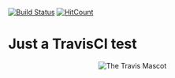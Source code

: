 [![Build Status](https://travis-ci.org/artkirienko/just_a_travis_ci_test.svg?branch=master)](https://travis-ci.org/artkirienko/just_a_travis_ci_test)
[![HitCount](http://hits.dwyl.io/artkirienko/just_a_travis_ci_test.svg)](http://hits.dwyl.io/artkirienko/just_a_travis_ci_test)

# Just a TravisCI test

<div align="center">

![The Travis Mascot](http://about.travis-ci.org/images/travis-mascot-200px.png)

</div>
